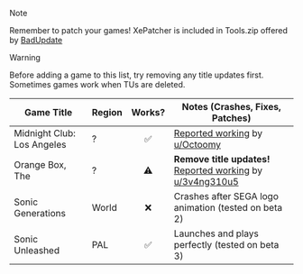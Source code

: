 > [!NOTE]
> Remember to patch your games! XePatcher is included in Tools.zip offered by [BadUpdate](https://github.com/grimdoomer/Xbox360BadUpdate/releases/latest)

> [!WARNING]
> Before adding a game to this list, try removing any title updates first. Sometimes games work when TUs are deleted.

| Game Title                 | Region | Works? | Notes (Crashes, Fixes, Patches) |
|----------------------------|--------|:------:|---------------------------------|
| Midnight Club: Los Angeles | ?      | ✅     | [Reported working](https://www.reddit.com/r/360hacks/comments/1j87wwc/midnight_club_los_angeles_running_on_bad_updated/) by [u/Octoomy](https://reddit.com/u/Octoomy) | 
| Orange Box, The            | ?      | ⚠️     | **Remove title updates!** [Reported working](https://www.reddit.com/r/360hacks/comments/1j7kaz8/comment/mhezu82) by [u/3v4ng310u5](https://reddit.com/u/3v4ng310u5)
| Sonic Generations          | World  | ❌     | Crashes after SEGA logo animation (tested on beta 2)|
| Sonic Unleashed            | PAL    | ✅     | Launches and plays perfectly (tested on beta 3)|
